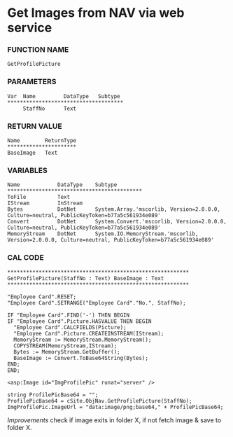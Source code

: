 # Get Images from NAV via web service #


### FUNCTION NAME ###
```
GetProfilePicture
```

### PARAMETERS ###

```
Var	 Name	      DataType	 Subtype
*************************************
	 StaffNo	  Text			
```

### RETURN VALUE ###

```
Name  		ReturnType
**********************
BaseImage	Text
```


### VARIABLES ###

```
Name			DataType	Subtype
*******************************************
ToFile			Text		
IStream			InStream		
Bytes			DotNet		System.Array.'mscorlib, Version=2.0.0.0, Culture=neutral, PublicKeyToken=b77a5c561934e089'	
Convert			DotNet		System.Convert.'mscorlib, Version=2.0.0.0, Culture=neutral, PublicKeyToken=b77a5c561934e089'	
MemoryStream	DotNet		System.IO.MemoryStream.'mscorlib, Version=2.0.0.0, Culture=neutral, PublicKeyToken=b77a5c561934e089'
```


### CAL CODE ###

```
**********************************************************
GetProfilePicture(StaffNo : Text) BaseImage : Text
**********************************************************

"Employee Card".RESET;
"Employee Card".SETRANGE("Employee Card"."No.", StaffNo);

IF "Employee Card".FIND('-') THEN BEGIN
IF "Employee Card".Picture.HASVALUE THEN BEGIN
  "Employee Card".CALCFIELDS(Picture);
  "Employee Card".Picture.CREATEINSTREAM(IStream);  
  MemoryStream := MemoryStream.MemoryStream();
  COPYSTREAM(MemoryStream,IStream);
  Bytes := MemoryStream.GetBuffer();
  BaseImage := Convert.ToBase64String(Bytes);
END;
END;
```

<!-- ASPX CODE -->
```
<asp:Image id="ImgProfilePic" runat="server" />
```

<!-- CS CODE -->
```
string ProfilePicBase64 = "";
ProfilePicBase64 = cSite.ObjNav.GetProfilePicture(StaffNo);
ImgProfilePic.ImageUrl = "data:image/png;base64," + ProfilePicBase64;
```



*Improvements*
check if image exits in folder X, if not fetch image & save to folder X.


